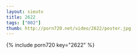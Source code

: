 ```yaml
--- 
layout: sieutv
title: 2622
tags: ["002"]
thumb: http://porn720.net/video/2622/poster.jpg
---
```

{% include porn720 key="2622" %} 
